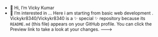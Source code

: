 - 👋 Hi, I’m Vicky Kumar
- 👀 I’m interested in ...
Here i am starting from basic web development . 
Vickykr8340/Vickykr8340 is a ✨ special ✨ repository because its `README.md` (this file) appears on your GitHub profile.
You can click the Preview link to take a look at your changes.
--->
